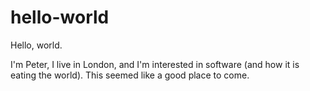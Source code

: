 # hello-world
Hello, world.

I'm Peter, I live in London, and I'm interested in software (and how it is eating the world). This seemed like a good place to come.
